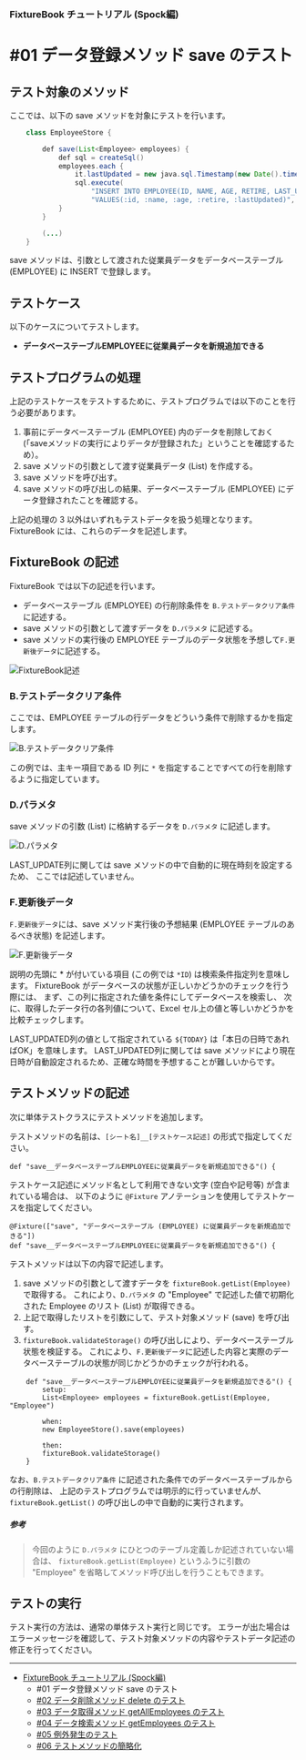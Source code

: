 ﻿
### FixtureBook チュートリアル (Spock編)

#01 データ登録メソッド save のテスト
====================================

テスト対象のメソッド
--------------------

ここでは、以下の save メソッドを対象にテストを行います。

```java
    class EmployeeStore {

        def save(List<Employee> employees) {
            def sql = createSql()
            employees.each {
                it.lastUpdated = new java.sql.Timestamp(new Date().time)
                sql.execute(
                    "INSERT INTO EMPLOYEE(ID, NAME, AGE, RETIRE, LAST_UPDATED)" + 
                    "VALUES(:id, :name, :age, :retire, :lastUpdated)", it)
            }
        }

        (...)
    }
```

save メソッドは、引数として渡された従業員データをデータベーステーブル (EMPLOYEE) に INSERT で登録します。


テストケース
------------

以下のケースについてテストします。

*   <b>データベーステーブルEMPLOYEEに従業員データを新規追加できる</b>


テストプログラムの処理
----------------------

上記のテストケースをテストするために、テストプログラムでは以下のことを行う必要があります。

1.  事前にデータベーステーブル (EMPLOYEE) 内のデータを削除しておく
    (「saveメソッドの実行によりデータが登録された」ということを確認するため）。
2.  save メソッドの引数として渡す従業員データ (List<Employee>) を作成する。
3.  save メソッドを呼び出す。
4.  save メソッドの呼び出しの結果、データベーステーブル (EMPLOYEE) にデータ登録されたことを確認する。


上記の処理の 3 以外はいずれもテストデータを扱う処理となります。
FixtureBook には、これらのデータを記述します。



FixtureBook の記述
------------------

FixtureBook では以下の記述を行います。

*   データベーステーブル (EMPLOYEE) の行削除条件を `B.テストデータクリア条件` に記述する。
*   save メソッドの引数として渡すデータを `D.パラメタ` に記述する。
*   save メソッドの実行後の EMPLOYEE テーブルのデータ状態を予想して`F.更新後データ`に記述する。

![FixtureBook記述](./images/Tutorial-save-01.png?raw=true)


### B.テストデータクリア条件

ここでは、EMPLOYEE テーブルの行データをどういう条件で削除するかを指定します。

![B.テストデータクリア条件](./images/Tutorial-save-02.png?raw=true)

この例では、主キー項目である ID 列に `*` を指定することですべての行を削除するように指定しています。


### D.パラメタ

save メソッドの引数 (List<Employee>) に格納するデータを `D.パラメタ` に記述します。

![D.パラメタ](./images/Tutorial-save-03.png?raw=true)

LAST_UPDATE列に関しては save メソッドの中で自動的に現在時刻を設定するため、
ここでは記述していません。


### F.更新後データ

`F.更新後データ`には、save メソッド実行後の予想結果 (EMPLOYEE テーブルのあるべき状態) を記述します。

![F.更新後データ](./images/Tutorial-save-04.png?raw=true)

説明の先頭に \* が付いている項目 (この例では `*ID`) は検索条件指定列を意味します。
FixtureBook がデータベースの状態が正しいかどうかのチェックを行う際には、
まず、この列に指定された値を条件にしてデータベースを検索し、
次に、取得したデータ行の各列値について、Excel セル上の値と等しいかどうかを比較チェックします。

LAST_UPDATED列の値として指定されている `${TODAY}` は「本日の日時であればOK」を意味します。
LAST_UPDATED列に関しては save メソッドにより現在日時が自動設定されるため、正確な時間を予想することが難しいからです。


テストメソッドの記述
--------------------

次に単体テストクラスにテストメソッドを追加します。

テストメソッドの名前は、`[シート名]__[テストケース記述]` の形式で指定してください。

    def "save__データベーステーブルEMPLOYEEに従業員データを新規追加できる"() {

テストケース記述にメソッド名として利用できない文字 (空白や記号等) が含まれている場合は、
以下のように `@Fixture` アノテーションを使用してテストケースを指定してください。

    @Fixture(["save", "データベーステーブル (EMPLOYEE) に従業員データを新規追加できる"])
    def "save__データベーステーブルEMPLOYEEに従業員データを新規追加できる"() {

テストメソッドは以下の内容で記述します。

1.  save メソッドの引数として渡すデータを `fixtureBook.getList(Employee)` で取得する。
    これにより、`D.パラメタ` の "Employee" で記述した値で初期化された Employee のリスト (List<Employee>) が取得できる。
2.  上記で取得したリストを引数にして、テスト対象メソッド (save) を呼び出す。
3.  `fixtureBook.validateStorage()` の呼び出しにより、データベーステーブル状態を検証する。
    これにより、`F.更新後データ`に記述した内容と実際のデータベーステーブルの状態が同じかどうかのチェックが行われる。

```
    def "save__データベーステーブルEMPLOYEEに従業員データを新規追加できる"() {
        setup:
        List<Employee> employees = fixtureBook.getList(Employee, "Employee")

        when:
        new EmployeeStore().save(employees)

        then:
        fixtureBook.validateStorage()
    }
```

なお、`B.テストデータクリア条件` に記述された条件でのデータベーステーブルからの行削除は、
上記のテストプログラムでは明示的に行っていませんが、
`fixtureBook.getList()` の呼び出しの中で自動的に実行されます。

##### 参考
>今回のように `D.パラメタ` にひとつのテーブル定義しか記述されていない場合は、
>`fixtureBook.getList(Employee)` というふうに引数の "Employee" 
>を省略してメソッド呼び出しを行うこともできます。



テストの実行
------------

テスト実行の方法は、通常の単体テスト実行と同じです。
エラーが出た場合はエラーメッセージを確認して、テスト対象メソッドの内容やテストデータ記述の修正を行ってください。



------------------------

*   [FixtureBook チュートリアル (Spock編)](./Tutorial-Spock.md)
    *   #01 データ登録メソッド save のテスト
    *   [#02 データ削除メソッド delete のテスト](./Tutorial-Spock-delete.md)
    *   [#03 データ取得メソッド getAllEmployees のテスト](./Tutorial-Spock-getAllEmployees.md)
    *   [#04 データ検索メソッド getEmployees のテスト](./Tutorial-Spock-getEmployees.md)
    *   [#05 例外発生のテスト](./Tutorial-Spock-Exception.md)
    *   [#06 テストメソッドの簡略化](./Tutorial-Spock-expect.md)
